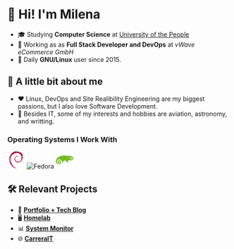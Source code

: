 # :milky_way: Hi! I'm Milena
- 🎓 Studying **Computer Science** at [University of the People](https://www.uopeople.edu/)
- 🔧 Working as as **Full Stack Developer and DevOps** at *vWave eCommerce GmbH*
- 🐧 Daily **GNU/Linux** user since 2015.

## :thought_balloon: A little bit about me
- :heart: Linux, DevOps and Site Realibility Engineering are my biggest passions, but I also love Software Development.
- :dizzy: Besides IT, some of my interests and hobbies are aviation, astronomy, and writting. 

### Operating Systems I Work With
<p align="left">
<img src="https://github.com/devicons/devicon/blob/master/icons/debian/debian-original.svg" title="Debian" alt="Debian" width="40" height="40"/>
<img src="https://www.vectorlogo.zone/logos/getfedora/getfedora-icon.svg" alt="Fedora" width="40" height="40"/>
<img src="https://github.com/devicons/devicon/blob/master/icons/opensuse/opensuse-original.svg" title="openSUSE" alt="openSUSE" width="40" height="40"/>
</p>

## 🛠️ Relevant Projects

- 🌸 [**Portfolio + Tech Blog**](https://milenasaron.vercel.app/)
- 🖥️ [**Homelab**](https://github.com/aronmilenait/homelab)
- 📊 [**System Monitor**](https://github.com/milenasaron/system-monitor)
- 🌐 [**CarreraIT**](https://www.carrerait.lat)
